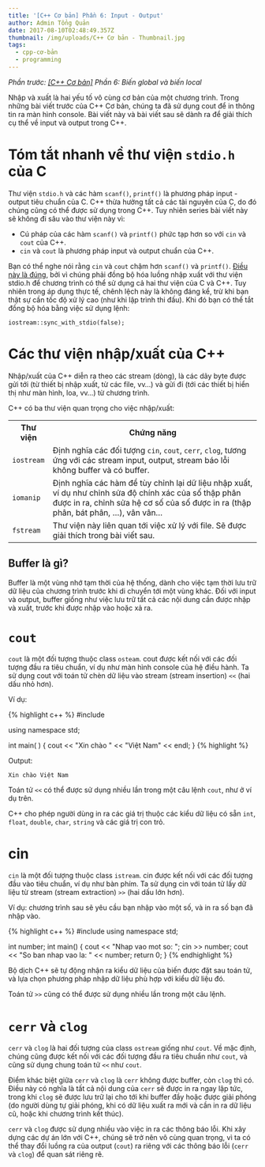 ```yaml
---
title: '[C++ Cơ bản] Phần 6: Input - Output'
author: Admin Tổng Quản
date: 2017-08-10T02:48:49.357Z
thumbnail: /img/uploads/C++ Cơ bản - Thumbnail.jpg
tags:
  - cpp-cơ-bản
  - programming
---
```

*Phần trước: [\[C++ Cơ bản\]](http://cowboycoder.tech/article/c-co-ban-phan-6-bien-global-va-bien-local) Phần 6: Biến global và biến local*

Nhập và xuất là hai yếu tố vô cùng cơ bản của một chương trình. Trong những bài viết trước của C++ Cơ bản, chúng ta đã sử dụng cout để in thông tin ra màn hình console. Bài viết này và bài viết sau sẽ dành ra để giải thích cụ thể về input và output trong C++.

# Tóm tắt nhanh về thư viện ```stdio.h``` của C

Thư viện ```stdio.h``` và các hàm ```scanf()```, ```printf()``` là phương pháp input - output tiêu chuẩn của C. C++ thừa hưởng tất cả các tài nguyên của C, do đó chúng cũng có thể được sử dụng trong C++. Tuy nhiên series bài viết này sẽ không đi sâu vào thư viện này vì:

* Cú pháp của các hàm ```scanf()``` và ```printf()``` phức tạp hơn so với ```cin``` và ```cout``` của C++.
* ```cin``` và ```cout``` là phương pháp input và output chuẩn của C++.

Bạn có thể nghe nói rằng ```cin``` và ```cout``` chậm hơn ```scanf()``` và ```printf()```. [Điều này là đúng](http://codeforces.com/blog/entry/5217), bởi vì chúng phải đồng bộ hóa luồng nhập xuất với thư viện stdio.h để chương trình có thể sử dụng cả hai thư viện của C và C++. Tuy nhiên trong áp dụng thực tế, chênh lệch này là không đáng kể, trừ khi bạn thật sự cần tốc độ xử lý cao (như khi lập trình thi đấu). Khi đó bạn có thể tắt đồng bộ hóa bằng việc sử dụng lệnh:

```
iostream::sync_with_stdio(false);
```

# Các thư viện nhập/xuất của C++

Nhập/xuất của C++ diễn ra theo các stream (dòng), là các dãy byte được gửi tới (từ thiết bị nhập xuất, từ các file, vv…) và gửi đi (tới các thiết bị hiển thị như màn hình, loa, vv…) từ chương trình.

C++ có ba thư viện quan trọng cho việc nhập/xuất:

<table class="table table-stripped table-bordered">
    <tr>
        <th>Thư viện</th>
        <th>Chứng năng</th>
    </tr>
    <tr>
        <td><code class="highlighted-rouge">iostream</code></td>
        <td>Định nghĩa các đối tượng <code class="highlighted-rouge">cin</code>, <code class="highlighted-rouge">cout</code>, <code class="highlighted-rouge">cerr</code>, <code class="highlighted-rouge">clog</code>, tương ứng với các stream input, output, stream báo lỗi không buffer và có buffer.</td>
    </tr>
    <tr>
        <td><code class="highlighted-rouge">iomanip</code></td>
        <td>Định nghĩa các hàm để tùy chỉnh lại dữ liệu nhập xuất, ví dụ như chỉnh sửa độ chính xác của số thập phân được in ra, chỉnh sửa hệ cơ số của số được in ra (thập phân, bát phân, …), vân vân…</td>
    </tr>
    <tr>
        <td><code class="highlighted-rouge">fstream</code></td>
        <td>Thư viện này liên quan tới việc xử lý với file. Sẽ được giải thích trong bài viết sau.</td>
    </tr>
</table>

## Buffer là gì?

Buffer là một vùng nhớ tạm thời của hệ thống, dành cho việc tạm thời lưu trữ dữ liệu của chương trình trước khi di chuyển tới một vùng khác. Đối với input và output, buffer giống như việc lưu trữ tất cả các nội dung cần được nhập và xuất, trước khi được nhập vào hoặc xả ra.

# ```cout```

```cout``` là một đối tượng thuộc class ```osteam```. cout được kết nối với các đối tượng đầu ra tiêu chuẩn, ví dụ như màn hình console của hệ điều hành. Ta sử dụng cout với toán tử chèn dữ liệu vào stream (stream insertion) ```<<``` (hai dấu nhỏ hơn).

Ví dụ:

{% highlight c++ %}
#include <iostream>

using namespace std;
 
int main( ) {
   cout << "Xin chào " << "Việt Nam" << endl;
}
{% highlight %}

Output:
```
Xin chào Việt Nam
```

Toán tử ```<<``` có thể được sử dụng nhiều lần trong một câu lệnh ```cout```, như ở ví dụ trên.

C++ cho phép người dùng in ra các giá trị thuộc các kiểu dữ liệu có sẵn ```int```, ```float```, ```double```, ```char```, ```string``` và các giá trị con trỏ.

# cin

```cin``` là một đối tượng thuộc class ```istream```. cin được kết nối với các đối tượng đầu vào tiêu chuẩn, ví dụ như bàn phím. Ta sử dụng cin với toán tử lấy dữ liệu từ stream (stream extraction) ```>>``` (hai dấu lớn hơn).

Ví dụ: chương trình sau sẽ yêu cầu bạn nhập vào một số, và in ra số bạn đã nhập vào.

{% highlight c++ %}
#include <iostream>
using namespace std;

int number;
int main()
{
    cout << "Nhap vao mot so: ";
    cin >> number;
    cout << "So ban nhap vao la: " << number;
    return 0;
}
{% endhighlight %}

Bộ dịch C++ sẽ tự động nhận ra kiểu dữ liệu của biến được đặt sau toán tử, và lựa chọn phương pháp nhập dữ liệu phù hợp với kiểu dữ liệu đó.

Toán tử ```>>``` cũng có thể được sử dụng nhiều lần trong một câu lệnh.

# ```cerr``` và ```clog```

```cerr``` và ```clog``` là hai đối tượng của class ```ostream``` giống như ```cout```. Về mặc định, chúng cũng được kết nối với các đối tượng đầu ra tiêu chuẩn như ```cout```, và cũng sử dụng chung toán tử ```<<``` như ```cout```.

Điểm khác biệt giữa ```cerr``` và ```clog``` là ```cerr``` không được buffer, còn ```clog``` thì có. Điều này có nghĩa là tất cả nội dung của ```cerr``` sẽ được in ra ngay lập tức, trong khi ```clog``` sẽ được lưu trữ lại cho tới khi buffer đầy hoặc được giải phóng (do người dùng tự giải phóng, khi có dữ liệu xuất ra mới và cần in ra dữ liệu cũ, hoặc khi chương trình kết thúc).

```cerr``` và ```clog``` được sử dụng nhiều vào việc in ra các thông báo lỗi. Khi xây dựng các dự án lớn với C++, chúng sẽ trở nên vô cùng quan trọng, vì ta có thể thay đổi luồng ra của output (```cout```) ra riêng với các thông báo lỗi (```cerr``` và ```clog```) để quan sát riêng rẽ.

